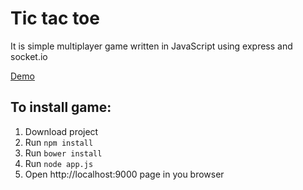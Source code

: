 # Tic tac toe

It is simple multiplayer game written in JavaScript using express and socket.io

[Demo](http://butuzgol-tictactoe.herokuapp.com/)

## To install game:

1. Download project
2. Run `npm install`
3. Run `bower install`
4. Run `node app.js`
5. Open http://localhost:9000 page in you browser

